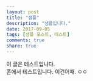 ```yaml
---
layout: post
title: "샘플"
description: "샘플입니다."
date: 2017-09-05
tags: [샘플 포스트, 테스트]
comments: true
share: true
---
```

이 글은 테스트입니다.  
폰에서 테스트입니다.
이건어때.
ㅇㅇ